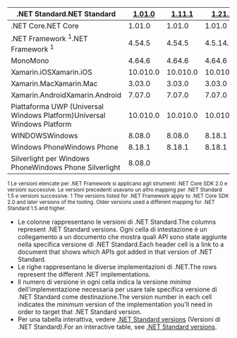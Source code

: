 | <span data-ttu-id="f6201-101">.NET Standard</span><span class="sxs-lookup"><span data-stu-id="f6201-101">.NET Standard</span></span>              | <span data-ttu-id="f6201-102">[1.0]</span><span class="sxs-lookup"><span data-stu-id="f6201-102">[1.0]</span></span> | <span data-ttu-id="f6201-103">[1.1]</span><span class="sxs-lookup"><span data-stu-id="f6201-103">[1.1]</span></span>  | <span data-ttu-id="f6201-104">[1.2]</span><span class="sxs-lookup"><span data-stu-id="f6201-104">[1.2]</span></span> | <span data-ttu-id="f6201-105">[1.3]</span><span class="sxs-lookup"><span data-stu-id="f6201-105">[1.3]</span></span> | <span data-ttu-id="f6201-106">[1.4]</span><span class="sxs-lookup"><span data-stu-id="f6201-106">[1.4]</span></span> | <span data-ttu-id="f6201-107">[1.5]</span><span class="sxs-lookup"><span data-stu-id="f6201-107">[1.5]</span></span>      | <span data-ttu-id="f6201-108">[1.6]</span><span class="sxs-lookup"><span data-stu-id="f6201-108">[1.6]</span></span>      | <span data-ttu-id="f6201-109">[2.0]</span><span class="sxs-lookup"><span data-stu-id="f6201-109">[2.0]</span></span>      |
|----------------------------|-------|--------|-------|-------|-------|------------|------------|------------|
| <span data-ttu-id="f6201-110">.NET Core</span><span class="sxs-lookup"><span data-stu-id="f6201-110">.NET Core</span></span>                  | <span data-ttu-id="f6201-111">1.0</span><span class="sxs-lookup"><span data-stu-id="f6201-111">1.0</span></span>   | <span data-ttu-id="f6201-112">1.0</span><span class="sxs-lookup"><span data-stu-id="f6201-112">1.0</span></span>    | <span data-ttu-id="f6201-113">1.0</span><span class="sxs-lookup"><span data-stu-id="f6201-113">1.0</span></span>   | <span data-ttu-id="f6201-114">1.0</span><span class="sxs-lookup"><span data-stu-id="f6201-114">1.0</span></span>   | <span data-ttu-id="f6201-115">1.0</span><span class="sxs-lookup"><span data-stu-id="f6201-115">1.0</span></span>   | <span data-ttu-id="f6201-116">1.0</span><span class="sxs-lookup"><span data-stu-id="f6201-116">1.0</span></span>        | <span data-ttu-id="f6201-117">1.0</span><span class="sxs-lookup"><span data-stu-id="f6201-117">1.0</span></span>        | <span data-ttu-id="f6201-118">2.0</span><span class="sxs-lookup"><span data-stu-id="f6201-118">2.0</span></span>        |
| <span data-ttu-id="f6201-119">.NET Framework <sup>1</sup></span><span class="sxs-lookup"><span data-stu-id="f6201-119">.NET Framework <sup>1</sup></span></span>| <span data-ttu-id="f6201-120">4.5</span><span class="sxs-lookup"><span data-stu-id="f6201-120">4.5</span></span>   | <span data-ttu-id="f6201-121">4.5</span><span class="sxs-lookup"><span data-stu-id="f6201-121">4.5</span></span>    | <span data-ttu-id="f6201-122">4.5.1</span><span class="sxs-lookup"><span data-stu-id="f6201-122">4.5.1</span></span> | <span data-ttu-id="f6201-123">4.6</span><span class="sxs-lookup"><span data-stu-id="f6201-123">4.6</span></span>   | <span data-ttu-id="f6201-124">4.6.1</span><span class="sxs-lookup"><span data-stu-id="f6201-124">4.6.1</span></span> | <span data-ttu-id="f6201-125">4.6.1</span><span class="sxs-lookup"><span data-stu-id="f6201-125">4.6.1</span></span>      | <span data-ttu-id="f6201-126">4.6.1</span><span class="sxs-lookup"><span data-stu-id="f6201-126">4.6.1</span></span>      | <span data-ttu-id="f6201-127">4.6.1</span><span class="sxs-lookup"><span data-stu-id="f6201-127">4.6.1</span></span>      |
| <span data-ttu-id="f6201-128">Mono</span><span class="sxs-lookup"><span data-stu-id="f6201-128">Mono</span></span>                       | <span data-ttu-id="f6201-129">4.6</span><span class="sxs-lookup"><span data-stu-id="f6201-129">4.6</span></span>   | <span data-ttu-id="f6201-130">4.6</span><span class="sxs-lookup"><span data-stu-id="f6201-130">4.6</span></span>    | <span data-ttu-id="f6201-131">4.6</span><span class="sxs-lookup"><span data-stu-id="f6201-131">4.6</span></span>   | <span data-ttu-id="f6201-132">4.6</span><span class="sxs-lookup"><span data-stu-id="f6201-132">4.6</span></span>   | <span data-ttu-id="f6201-133">4.6</span><span class="sxs-lookup"><span data-stu-id="f6201-133">4.6</span></span>   | <span data-ttu-id="f6201-134">4.6</span><span class="sxs-lookup"><span data-stu-id="f6201-134">4.6</span></span>        | <span data-ttu-id="f6201-135">4.6</span><span class="sxs-lookup"><span data-stu-id="f6201-135">4.6</span></span>        | <span data-ttu-id="f6201-136">5.4</span><span class="sxs-lookup"><span data-stu-id="f6201-136">5.4</span></span>        |
| <span data-ttu-id="f6201-137">Xamarin.iOS</span><span class="sxs-lookup"><span data-stu-id="f6201-137">Xamarin.iOS</span></span>                | <span data-ttu-id="f6201-138">10.0</span><span class="sxs-lookup"><span data-stu-id="f6201-138">10.0</span></span>  | <span data-ttu-id="f6201-139">10.0</span><span class="sxs-lookup"><span data-stu-id="f6201-139">10.0</span></span>   | <span data-ttu-id="f6201-140">10.0</span><span class="sxs-lookup"><span data-stu-id="f6201-140">10.0</span></span>  | <span data-ttu-id="f6201-141">10.0</span><span class="sxs-lookup"><span data-stu-id="f6201-141">10.0</span></span>  | <span data-ttu-id="f6201-142">10.0</span><span class="sxs-lookup"><span data-stu-id="f6201-142">10.0</span></span>  | <span data-ttu-id="f6201-143">10.0</span><span class="sxs-lookup"><span data-stu-id="f6201-143">10.0</span></span>       | <span data-ttu-id="f6201-144">10.0</span><span class="sxs-lookup"><span data-stu-id="f6201-144">10.0</span></span>       | <span data-ttu-id="f6201-145">10.14</span><span class="sxs-lookup"><span data-stu-id="f6201-145">10.14</span></span>      |
| <span data-ttu-id="f6201-146">Xamarin.Mac</span><span class="sxs-lookup"><span data-stu-id="f6201-146">Xamarin.Mac</span></span>                | <span data-ttu-id="f6201-147">3.0</span><span class="sxs-lookup"><span data-stu-id="f6201-147">3.0</span></span>   | <span data-ttu-id="f6201-148">3.0</span><span class="sxs-lookup"><span data-stu-id="f6201-148">3.0</span></span>    | <span data-ttu-id="f6201-149">3.0</span><span class="sxs-lookup"><span data-stu-id="f6201-149">3.0</span></span>   | <span data-ttu-id="f6201-150">3.0</span><span class="sxs-lookup"><span data-stu-id="f6201-150">3.0</span></span>   | <span data-ttu-id="f6201-151">3.0</span><span class="sxs-lookup"><span data-stu-id="f6201-151">3.0</span></span>   | <span data-ttu-id="f6201-152">3.0</span><span class="sxs-lookup"><span data-stu-id="f6201-152">3.0</span></span>        | <span data-ttu-id="f6201-153">3.0</span><span class="sxs-lookup"><span data-stu-id="f6201-153">3.0</span></span>        | <span data-ttu-id="f6201-154">3.8</span><span class="sxs-lookup"><span data-stu-id="f6201-154">3.8</span></span>        |
| <span data-ttu-id="f6201-155">Xamarin.Android</span><span class="sxs-lookup"><span data-stu-id="f6201-155">Xamarin.Android</span></span>            | <span data-ttu-id="f6201-156">7.0</span><span class="sxs-lookup"><span data-stu-id="f6201-156">7.0</span></span>   | <span data-ttu-id="f6201-157">7.0</span><span class="sxs-lookup"><span data-stu-id="f6201-157">7.0</span></span>    | <span data-ttu-id="f6201-158">7.0</span><span class="sxs-lookup"><span data-stu-id="f6201-158">7.0</span></span>   | <span data-ttu-id="f6201-159">7.0</span><span class="sxs-lookup"><span data-stu-id="f6201-159">7.0</span></span>   | <span data-ttu-id="f6201-160">7.0</span><span class="sxs-lookup"><span data-stu-id="f6201-160">7.0</span></span>   | <span data-ttu-id="f6201-161">7.0</span><span class="sxs-lookup"><span data-stu-id="f6201-161">7.0</span></span>        | <span data-ttu-id="f6201-162">7.0</span><span class="sxs-lookup"><span data-stu-id="f6201-162">7.0</span></span>        | <span data-ttu-id="f6201-163">8.0</span><span class="sxs-lookup"><span data-stu-id="f6201-163">8.0</span></span>        |
| <span data-ttu-id="f6201-164">Piattaforma UWP (Universal Windows Platform)</span><span class="sxs-lookup"><span data-stu-id="f6201-164">Universal Windows Platform</span></span> | <span data-ttu-id="f6201-165">10.0</span><span class="sxs-lookup"><span data-stu-id="f6201-165">10.0</span></span>  | <span data-ttu-id="f6201-166">10.0</span><span class="sxs-lookup"><span data-stu-id="f6201-166">10.0</span></span>   | <span data-ttu-id="f6201-167">10.0</span><span class="sxs-lookup"><span data-stu-id="f6201-167">10.0</span></span>  | <span data-ttu-id="f6201-168">10.0</span><span class="sxs-lookup"><span data-stu-id="f6201-168">10.0</span></span>  | <span data-ttu-id="f6201-169">10.0</span><span class="sxs-lookup"><span data-stu-id="f6201-169">10.0</span></span>  | <span data-ttu-id="f6201-170">10.0.16299</span><span class="sxs-lookup"><span data-stu-id="f6201-170">10.0.16299</span></span> | <span data-ttu-id="f6201-171">10.0.16299</span><span class="sxs-lookup"><span data-stu-id="f6201-171">10.0.16299</span></span> | <span data-ttu-id="f6201-172">10.0.16299</span><span class="sxs-lookup"><span data-stu-id="f6201-172">10.0.16299</span></span> |
| <span data-ttu-id="f6201-173">WINDOWS</span><span class="sxs-lookup"><span data-stu-id="f6201-173">Windows</span></span>                    | <span data-ttu-id="f6201-174">8.0</span><span class="sxs-lookup"><span data-stu-id="f6201-174">8.0</span></span>   | <span data-ttu-id="f6201-175">8.0</span><span class="sxs-lookup"><span data-stu-id="f6201-175">8.0</span></span>    | <span data-ttu-id="f6201-176">8.1</span><span class="sxs-lookup"><span data-stu-id="f6201-176">8.1</span></span>   |       |       |            |            |            |
| <span data-ttu-id="f6201-177">Windows Phone</span><span class="sxs-lookup"><span data-stu-id="f6201-177">Windows Phone</span></span>              | <span data-ttu-id="f6201-178">8.1</span><span class="sxs-lookup"><span data-stu-id="f6201-178">8.1</span></span>   | <span data-ttu-id="f6201-179">8.1</span><span class="sxs-lookup"><span data-stu-id="f6201-179">8.1</span></span>    | <span data-ttu-id="f6201-180">8.1</span><span class="sxs-lookup"><span data-stu-id="f6201-180">8.1</span></span>   |       |       |            |            |            |
| <span data-ttu-id="f6201-181">Silverlight per Windows Phone</span><span class="sxs-lookup"><span data-stu-id="f6201-181">Windows Phone Silverlight</span></span>  | <span data-ttu-id="f6201-182">8.0</span><span class="sxs-lookup"><span data-stu-id="f6201-182">8.0</span></span>   |        |       |       |       |            |            |            |

<span data-ttu-id="f6201-183"><sup>1 Le versioni elencate per .NET Framework si applicano agli strumenti .NET Core SDK 2.0 e versioni successive. Le versioni precedenti usavano un altro mapping per .NET Standard 1.5 e versioni successive. </sup></span><span class="sxs-lookup"><span data-stu-id="f6201-183"><sup>1 The versions listed for .NET Framework apply to .NET Core SDK 2.0 and later versions of the tooling. Older versions used a different mapping for .NET Standard 1.5 and higher. </sup></span></span>

- <span data-ttu-id="f6201-184">Le colonne rappresentano le versioni di .NET Standard.</span><span class="sxs-lookup"><span data-stu-id="f6201-184">The columns represent .NET Standard versions.</span></span> <span data-ttu-id="f6201-185">Ogni cella di intestazione è un collegamento a un documento che mostra quali API sono state aggiunte nella specifica versione di .NET Standard.</span><span class="sxs-lookup"><span data-stu-id="f6201-185">Each header cell is a link to a document that shows which APIs got added in that version of .NET Standard.</span></span>
- <span data-ttu-id="f6201-186">Le righe rappresentano le diverse implementazioni di .NET.</span><span class="sxs-lookup"><span data-stu-id="f6201-186">The rows represent the different .NET implementations.</span></span>
- <span data-ttu-id="f6201-187">Il numero di versione in ogni cella indica la versione *minima* dell'implementazione necessaria per usare tale specifica versione di .NET Standard come destinazione.</span><span class="sxs-lookup"><span data-stu-id="f6201-187">The version number in each cell indicates the *minimum* version of the implementation you'll need in order to target that .NET Standard version.</span></span>
- <span data-ttu-id="f6201-188">Per una tabella interattiva, vedere [.NET Standard versions](http://immo.landwerth.net/netstandard-versions/#) (Versioni di .NET Standard).</span><span class="sxs-lookup"><span data-stu-id="f6201-188">For an interactive table, see [.NET Standard versions](http://immo.landwerth.net/netstandard-versions/#).</span></span>

[1.0]: https://github.com/dotnet/standard/blob/master/docs/versions/netstandard1.0.md
[1.1]: https://github.com/dotnet/standard/blob/master/docs/versions/netstandard1.1.md
[1.2]: https://github.com/dotnet/standard/blob/master/docs/versions/netstandard1.2.md
[1.3]: https://github.com/dotnet/standard/blob/master/docs/versions/netstandard1.3.md
[1.4]: https://github.com/dotnet/standard/blob/master/docs/versions/netstandard1.4.md
[1.5]: https://github.com/dotnet/standard/blob/master/docs/versions/netstandard1.5.md
[1.6]: https://github.com/dotnet/standard/blob/master/docs/versions/netstandard1.6.md
[2.0]: https://github.com/dotnet/standard/blob/master/docs/versions/netstandard2.0.md
